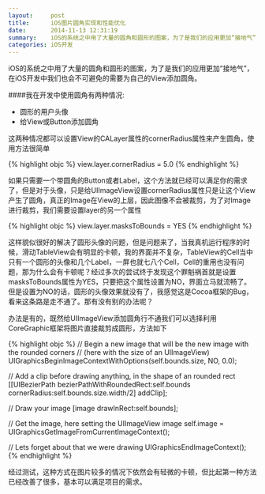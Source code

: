```yaml
---
layout:     post
title:      iOS图片圆角实现和性能优化
date:       2014-11-13 12:31:19
summary:    iOS的系统之中用了大量的圆角和圆形的图案，为了是我们的应用更加“接地气”，在iOS开发中我们也会不可避免的需要为自己的View添加圆角。
categories: iOS开发
---
```


iOS的系统之中用了大量的圆角和圆形的图案，为了是我们的应用更加“接地气”，在iOS开发中我们也会不可避免的需要为自己的View添加圆角。

####我在开发中使用圆角有两种情况:

* 圆形的用户头像
* 给View或Button添加圆角

这两种情况都可以设置View的CALayer属性的cornerRadius属性来产生圆角，使用方法很简单

{% highlight objc %}
view.layer.cornerRadius = 5.0
{% endhighlight %}

如果只需要一个带圆角的Button或者Label，这个方法就已经可以满足你的需求了，但是对于头像，只是给UIImageView设置cornerRadius属性只是让这个View产生了圆角，真正的Image在View的上层，因此图像不会被裁剪，为了对Image进行裁剪，我们需要设置layer的另一个属性

{% highlight objc %}
view.layer.masksToBounds = YES
{% endhighlight %}

这样貌似很好的解决了圆形头像的问题，但是问题来了，当我真机运行程序的时候，滑动TableView会有明显的卡顿，我的界面并不复杂，TableView的Cell当中只有一个圆形的头像和几个Label，一屏也就七八个Cell，Cell的重用也没有问题，那为什么会有卡顿呢？经过多次的尝试终于发现这个罪魁祸首就是设置masksToBounds属性为YES，只要把这个属性设置为NO，界面立马就流畅了。但是设置为NO的话，圆形的头像效果就没有了，我感觉这是Cocoa框架的Bug，看来这条路是走不通了。那有没有别的办法呢？

办法是有的，既然给UIImageView添加圆角行不通我们可以选择利用CoreGraphic框架将图片直接裁剪成圆形，方法如下

{% highlight objc %}
// Begin a new image that will be the new image with the rounded corners
// (here with the size of an UIImageView)
UIGraphicsBeginImageContextWithOptions(self.bounds.size, NO, 0.0);

// Add a clip before drawing anything, in the shape of an rounded rect
[[UIBezierPath bezierPathWithRoundedRect:self.bounds cornerRadius:self.bounds.size.width/2] addClip];
                                        
// Draw your image
[image drawInRect:self.bounds];
            
// Get the image, here setting the UIImageView image
self.image = UIGraphicsGetImageFromCurrentImageContext();
            
// Lets forget about that we were drawing
UIGraphicsEndImageContext();
{% endhighlight %}

经过测试，这种方式在图片较多的情况下依然会有轻微的卡顿，但比起第一种方法已经改善了很多，基本可以满足项目的需求。
